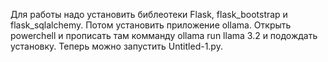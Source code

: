 Для работы надо установить библеотеки Flask, flask_bootstrap и flask_sqlalchemy. Потом установить приложение ollama. Открыть powerchell и прописать там комманду ollama run llama 3.2 и подождать установку. Теперь можно запустить Untitled-1.py.
